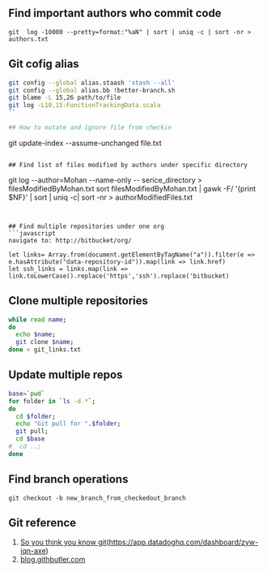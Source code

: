 ## Find important authors who commit code
```
git  log -10000 --pretty=format:"%aN" | sort | uniq -c | sort -nr > authors.txt
```

## Git cofig alias
```bash
git config --global alias.staash 'stash --all'
git config --global alias.bb !better-branch.sh
git blame -L 15,26 path/to/file
git log -L10,15:FunctionTrackingData.scala
``

## How to mutate and ignore file from checkin
```
git update-index --assume-unchanged file.txt
```

## Find list of files modified by authors under specific directory
```
git  log --author=Mohan --name-only -- serice_directory > filesModifiedByMohan.txt
sort filesModifiedByMohan.txt | gawk -F/ '{print $NF}' | sort |  uniq -c| sort -nr > authorModifiedFiles.txt
```


## Find multiple repositories under one org
```javascript
navigate to: http://bitbucket/org/

let links= Array.from(document.getElementByTagName("a")).filter(e => e.hasAttribute("data-repository-id")).map(link => link.href)
let ssh_links = links.map(link => link.toLowerCase().replace('https','ssh').replace('bitbucket)
```


## Clone multiple repositories
```bash
while read name;
do 
  echo $name;
  git clone $name;
done < git_links.txt
```

## Update multiple repos
```bash
base=`pwd`
for folder in `ls -d *`;
do 
  cd $folder;
  echo "Git pull for ".$folder;
  git pull;
  cd $base
#  cd ..;
done
```


## Find branch operations
```
git checkout -b new_branch_from_checkedout_branch
```

## Git reference
1. [So you think you know git](https://app.datadoghq.com/dashboard/zyw-iqn-axe)(https://app.datadoghq.com/dashboard/zyw-iqn-axe)
2. [blog.githbutler.com](https://blog.gitbutler.com)
